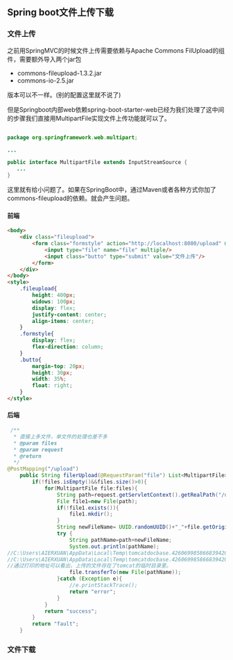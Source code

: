 ## Spring boot文件上传下载

### 文件上传

之前用SpringMVC的时候文件上传需要依赖与Apache Commons FilUpload的组件，需要额外导入两个jar包

- commons-fileupload-1.3.2.jar
- commons-io-2.5.jar

版本可以不一样。(别的配置这里就不说了)

但是Springboot内部web依赖spring-boot-starter-web已经为我们处理了这中间的步骤我们直接用MultipartFile实现文件上传功能就可以了。

```java

package org.springframework.web.multipart;

...

public interface MultipartFile extends InputStreamSource {
   ...
}
```

这里就有给小问题了。如果在SpringBoot中，通过Maven或者各种方式你加了commons-fileupload的依赖。就会产生问题。

#### 前端

```html
<body>
    <div class="fileupload">
        <form class="formstyle" action="http://localhost:8080/upload" method="POST" enctype="multipart/form-data">
            <input type="file" name="file" multiple/>
            <input class="butto" type="submit" value="文件上传"/>
        </form>
    </div>
</body>
<style>
    .fileupload{
        height: 400px;
        widows: 100px;
        display: flex;
        justify-content: center;
        align-items: center;
    }
    .formstyle{
        display: flex;
        flex-direction: column;
    }
    .butto{
        margin-top: 20px;
        height: 30px;
        width: 35%;
        float: right;
    }
</style>
```



#### 后端

```java
 /**
  * 直接上多文件，单文件的处理也差不多
  * @param files
  * @param request
  * @return
  */
@PostMapping("/upload")
    public String filerUpload(@RequestParam("file") List<MultipartFile> files, HttpServletRequest request){
        if(!files.isEmpty()&&files.size()>0){
            for(MultipartFile file:files){
                String path=request.getServletContext().getRealPath("/upload/");
                File file1=new File(path);
                if(!file1.exists()){
                    file1.mkdir();
                }
                String newFileName= UUID.randomUUID()+"_"+file.getOriginalFilename();
                try {
                    String pathName=path+newFileName;
                    System.out.println(pathName);
//C:\Users\AIERXUAN\AppData\Local\Temp\tomcatdocbase.4260699858668394207.8080\upload\6f85f392-7561-4fee-813f-f73120a87595_2019年大学生创新创业训练计划立项项目结题答辩的通知.docx
//C:\Users\AIERXUAN\AppData\Local\Temp\tomcatdocbase.4260699858668394207.8080\upload\15528784-ae2c-499f-950f-3ea76cf8c511_fileload.html
//通过打印的地址可以看出，上传的文件存在了tomcat的临时目录里。
                    file.transferTo(new File(pathName));
                }catch (Exception e){
                    //e.printStackTrace();
                    return "error";
                }
            }
            return "success";
        }
        return "fault";
    }
```

### 文件下载


